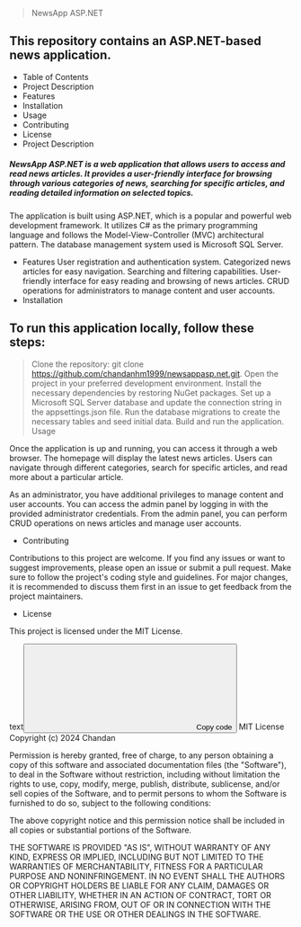 > NewsApp ASP.NET

## This repository contains an ASP.NET-based news application.

* Table of Contents
* Project Description
* Features
* Installation
* Usage
* Contributing
* License
* Project Description

##### NewsApp ASP.NET is a web application that allows users to access and read news articles. It provides a user-friendly interface for browsing through various categories of news, searching for specific articles, and reading detailed information on selected topics.

The application is built using ASP.NET, which is a popular and powerful web development framework. It utilizes C# as the primary programming language and follows the Model-View-Controller (MVC) architectural pattern. The database management system used is Microsoft SQL Server.

* Features
User registration and authentication system.
Categorized news articles for easy navigation.
Searching and filtering capabilities.
User-friendly interface for easy reading and browsing of news articles.
CRUD operations for administrators to manage content and user accounts.
* Installation

## To run this application locally, follow these steps:

> Clone the repository: git clone https://github.com/chandanhm1999/newsappasp.net.git.
Open the project in your preferred development environment.
Install the necessary dependencies by restoring NuGet packages.
Set up a Microsoft SQL Server database and update the connection string in the appsettings.json file.
Run the database migrations to create the necessary tables and seed initial data.
Build and run the application.
Usage

Once the application is up and running, you can access it through a web browser. The homepage will display the latest news articles. Users can navigate through different categories, search for specific articles, and read more about a particular article.

As an administrator, you have additional privileges to manage content and user accounts. You can access the admin panel by logging in with the provided administrator credentials. From the admin panel, you can perform CRUD operations on news articles and manage user accounts.

* Contributing

Contributions to this project are welcome. If you find any issues or want to suggest improvements, please open an issue or submit a pull request. Make sure to follow the project's coding style and guidelines. For major changes, it is recommended to discuss them first in an issue to get feedback from the project maintainers.

* License

This project is licensed under the MIT License.

text<button><svg><path></path></svg><span>Copy code</span><span></span></button>
MIT License
Copyright (c) 2024 Chandan

Permission is hereby granted, free of charge, to any person obtaining a copy of this software and associated documentation files (the "Software"), to deal in the Software without restriction, including without limitation the rights to use, copy, modify, merge, publish, distribute, sublicense, and/or sell copies of the Software, and to permit persons to whom the Software is furnished to do so, subject to the following conditions:

The above copyright notice and this permission notice shall be included in all copies or substantial portions of the Software.

THE SOFTWARE IS PROVIDED "AS IS", WITHOUT WARRANTY OF ANY KIND, EXPRESS OR IMPLIED, INCLUDING BUT NOT LIMITED TO THE WARRANTIES OF MERCHANTABILITY, FITNESS FOR A PARTICULAR PURPOSE AND NONINFRINGEMENT. IN NO EVENT SHALL THE AUTHORS OR COPYRIGHT HOLDERS BE LIABLE FOR ANY CLAIM, DAMAGES OR OTHER LIABILITY, WHETHER IN AN ACTION OF CONTRACT, TORT OR OTHERWISE, ARISING FROM, OUT OF OR IN CONNECTION WITH THE SOFTWARE OR THE USE OR OTHER DEALINGS IN THE SOFTWARE.
